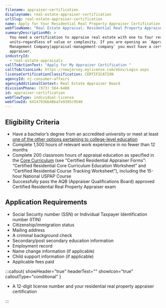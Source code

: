 ```yaml
---
filename: appraiser-certification
displayname: real-estate-appraiser-certification
urlSlug: real-estate-appraiser-certification
name: Apply for Your Residential Real Property Appraiser Certification
webflowName: "Real Estate Appraisal: Residential Real Property Appraiser Certification"
summaryDescriptionMd: >
  You need a certification to appraise real estate with one to four residential
  units—regardless of value or complexity. If you are opening an `Appraisal
  Management Company|appraisal-management-company` you must have a certified
  appraiser.
industryId:
  - real-estate-appraisals
callToActionText: "Apply for My Appraiser Certification "
callToActionLink: https://newjersey.mylicense.com/eGov/Login.aspx
licenseCertificationClassification: CERTIFICATION
agencyId: nj-consumer-affairs
agencyAdditionalContext: Real Estate Appraiser Board
divisionPhone: (973) 504-6480
id: appraiser-certification
webflowType: individual-license
webflowId: 6414793bb48ba7e9395c9540
---
```


## Eligibility Criteria

- Have a bachelor’s degree from an accredited university or meet at least [one of the other options pertaining to college-level education](https://www.njconsumeraffairs.gov/rea/Applications/Certified-Residential-Real-Property-Appraiser-Criteria.pdf)
- Complete 1,500 hours of relevant work experience in no fewer than 12 months
- Complete 200 classroom hours of appraisal education as specified in the [Core Curriculum](https://www.njconsumeraffairs.gov/rea/Pages/applications.aspx) (see “Certified Residential Appraiser Forms”: “Certified Residential Core Curriculum Education Worksheet” and “Certified Residential Course Tracking Worksheet”), including the 15-hour National USPAP Course
- Successfully pass the AQB (Appraiser Qualifications Board) approved Certified Residential Real Property Appraiser exam

## Application Requirements

- Social Security number (SSN) or Individual Taxpayer Identification number (ITIN)
- Citizenship/immigration status
- Mailing address
- A criminal background check
- Secondary/post secondary education information
- Employment record
- Name change information (if applicable)
- Child support information (if applicable)
- Applicable fees paid

:::callout{ showHeader="true" headerText="" showIcon="true" calloutType="conditional" }

- A 12-digit license number and your residential real property appraiser certification

:::

